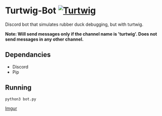 # Turtwig-Bot [![Turtwig](https://img.pokemondb.net/sprites/black-white/anim/normal/turtwig.gif)](https://pokemondb.net/pokedex/turtwig)
Discord bot that simulates rubber duck debugging, but with turtwig.

**Note: Will send messages only if the channel name is 'turtwig'. Does not send messages in any other channel.**

## Dependancies
- Discord
- Pip

## Running 
```python
python3 bot.py
```

[Imgur](https://i.imgur.com/9o6Ij8o.gifv)
